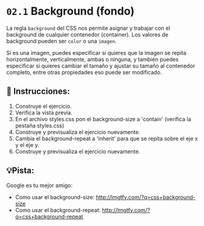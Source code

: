 # `02.1` Background (fondo)

La regla `background` del CSS nos permite asignar y trabajar con el background de cualquier contenedor (container). Los valores de background pueden ser  `color` o una `imagen`.

Si es una imagen, puedes especificar si quieres que la imagen se repita horizontalmente, verticalmente, ambas o ninguna, y también puedes especificar si quieres cambiar el tamaño y ajustar su tamaño al contenedor completo, entre otras propiedades eso puede ser modificado.

## 📝 Instrucciones:

1.  Construye el ejercicio.
2.  Verifica la vista previa.
3.  En el archivo styles.css pon el background-size a 'contain' (verifica la pestaña styles.css)
4.  Construye y previsualiza el ejercicio nuevamente.
5.  Cambia el background-repeat a 'inherit'  para que se repita sobre el eje x y el eje y.
6.  Construye y previsualiza el ejercicio nuevamente.


## 💡Pista:

Google es tu mejor amigo:

- Como usar el background-size: http://lmgtfy.com/?q=css+background-size
- Como usar el background-repeat: http://lmgtfy.com/?q=css+background-repeat
